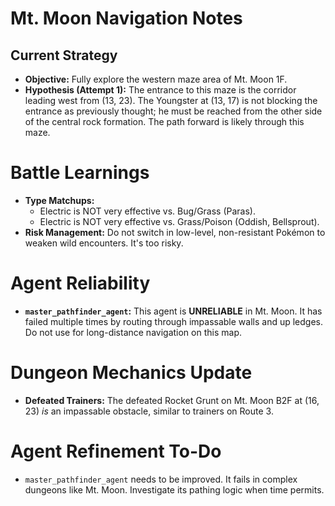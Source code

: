 # Mt. Moon Navigation Notes

## Current Strategy
- **Objective:** Fully explore the western maze area of Mt. Moon 1F.
- **Hypothesis (Attempt 1):** The entrance to this maze is the corridor leading west from (13, 23). The Youngster at (13, 17) is not blocking the entrance as previously thought; he must be reached from the other side of the central rock formation. The path forward is likely through this maze.

# Battle Learnings

- **Type Matchups:**
  - Electric is NOT very effective vs. Bug/Grass (Paras).
  - Electric is NOT very effective vs. Grass/Poison (Oddish, Bellsprout).
- **Risk Management:** Do not switch in low-level, non-resistant Pokémon to weaken wild encounters. It's too risky.

# Agent Reliability

- **`master_pathfinder_agent`:** This agent is **UNRELIABLE** in Mt. Moon. It has failed multiple times by routing through impassable walls and up ledges. Do not use for long-distance navigation on this map.

# Dungeon Mechanics Update
- **Defeated Trainers:** The defeated Rocket Grunt on Mt. Moon B2F at (16, 23) *is* an impassable obstacle, similar to trainers on Route 3.

# Agent Refinement To-Do
- `master_pathfinder_agent` needs to be improved. It fails in complex dungeons like Mt. Moon. Investigate its pathing logic when time permits.